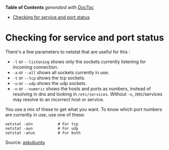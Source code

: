 <!-- START doctoc generated TOC please keep comment here to allow auto update -->
<!-- DON'T EDIT THIS SECTION, INSTEAD RE-RUN doctoc TO UPDATE -->
**Table of Contents**  *generated with [DocToc](https://github.com/thlorenz/doctoc)*

- [Checking for service and port status](#checking-for-service-and-port-status)

<!-- END doctoc generated TOC please keep comment here to allow auto update -->

# Checking for service and port status

There's a few parameters to netstat that are useful for this :

* `-l` or `--listening` shows only the sockets currently listening for incoming connection.
* `-a` or `--all` shows all sockets currently in use.
* `-t` or `--tcp` shows the tcp sockets.
* `-u` or `--udp` shows the udp sockets.
* `-n` or `--numeric` shows the hosts and ports as numbers, instead of resolving in dns and looking in `/etc/services`. Without `-n`, /etc/services may resolve to an incorrect host or service.

You use a mix of these to get what you want. To know which port numbers are currently in use, use one of these:

```
netstat -atn           # For tcp
netstat -aun           # For udp
netstat -atun          # For both
```

Source: [askubuntu](https://askubuntu.com/questions/538208/how-to-check-opened-closed-port-on-my-computer)
